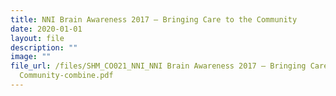```yaml
---
title: NNI Brain Awareness 2017 – Bringing Care to the Community
date: 2020-01-01
layout: file
description: ""
image: ""
file_url: /files/SHM_CO021_NNI_NNI Brain Awareness 2017 – Bringing Care to the
  Community-combine.pdf
---
```

